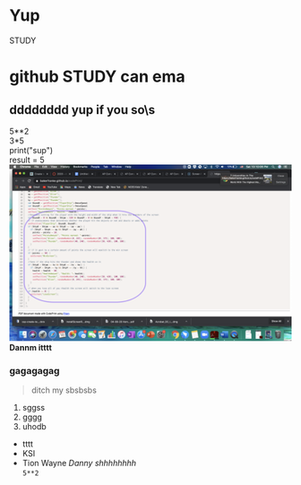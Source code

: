# Yup
STUDY
# github STUDY can ema
## dddddddd yup if you so\s
5**2  
3*5  
print("sup")  
result = 5  
![dan digdy dan](https://github.com/PheromG/Yup/blob/master/Screen%20Shot%202020-05-16%20at%2010.10.06%20PM.png)  
**Dannm itttt**
### gagagagag
> ditch my sbsbsbs
1. sggss
2. gggg
3. uhodb
- tttt
- KSI
- Tion Wayne
*Danny shhhhhhhh*  
`5**2`


